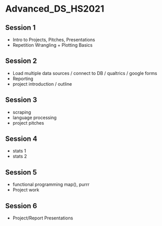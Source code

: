 # Advanced_DS_HS2021

## Session 1

- Intro to Projects, Pitches, Presentations
- Repetition Wrangling + Plotting Basics
  
## Session 2

- Load multiple data sources / connect to DB / qualtrics / google forms 
- Reporting
- project introduction / outline

## Session 3

- scraping
- language processing
- project pitches 

## Session 4

- stats 1
- stats 2

## Session 5

- functional programming map(), purrr
- Project work

## Session 6

- Project/Report Presentations


